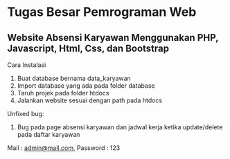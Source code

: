 # Tugas Besar Pemrograman Web
## Website Absensi Karyawan Menggunakan PHP, Javascript, Html, Css, dan Bootstrap

Cara Instalasi
1. Buat database bernama data_karyawan
2. Import database yang ada pada folder database
3. Taruh projek pada folder htdocs
4. Jalankan website sesuai dengan path pada htdocs

Unfixed bug:
1. Bug pada page absensi karyawan dan jadwal kerja ketika update/delete pada daftar karyawan

Mail : admin@mail.com, Password : 123



